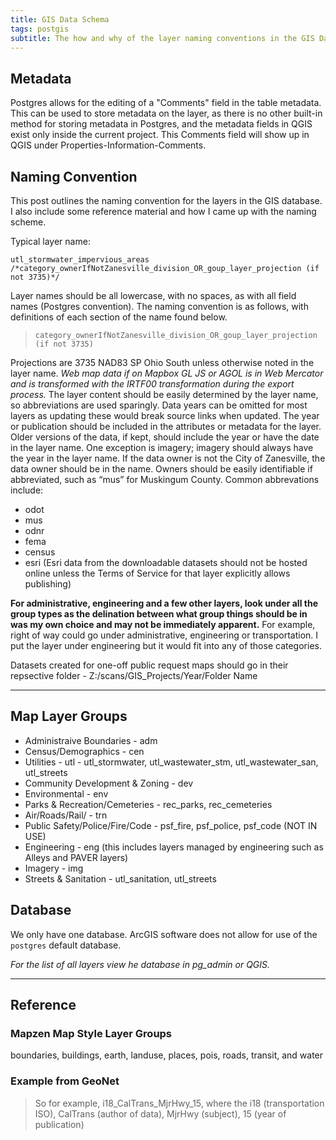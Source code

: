 ```yaml
---
title: GIS Data Schema
tags: postgis
subtitle: The how and why of the layer naming conventions in the GIS Database
---
```

## Metadata
Postgres allows for the editing of a "Comments" field in the table metadata. This can be used to store metadata on the layer, as there is no other built-in method for storing metadata in Postgres, and the metadata fields in QGIS exist only inside the current project. This Comments field will show up in QGIS under Properties-Information-Comments.

## Naming Convention
This post outlines the naming convention for the layers in the GIS database. I also include some reference material and how I came up with the naming scheme.

Typical layer name:

```
utl_stormwater_impervious_areas /*category_ownerIfNotZanesville_division_OR_goup_layer_projection (if not 3735)*/
```

Layer names should be all lowercase, with no spaces, as with all field names (Postgres convention). The naming convention is as follows, with definitions of each section of the name found below.

>``category_ownerIfNotZanesville_division_OR_goup_layer_projection (if not 3735)``

Projections are 3735 NAD83 SP Ohio South unless otherwise noted in the layer name. *Web map data if on Mapbox GL JS or AGOL is in Web Mercator and is transformed with the IRTF00 transformation during the export process.*  The layer content should be easily determined by the layer name, so abbreviations are used sparingly. Data years can be omitted for most layers as updating these would break source links when updated. The year or publication should be included in the attributes or metadata for the layer. Older versions of the data, if kept, should include the year or have the date in the layer name. One exception is imagery; imagery should always have the year in the layer name. If the data owner is not the City of Zanesville, the data owner should be in the name. Owners should be easily identifiable if abbreviated, such as “mus” for Muskingum County. Common abbrevations include:

* odot
* mus
* odnr
* fema
* census
* esri (Esri data from the downloadable datasets should not be hosted online unless the Terms of Service for that layer explicitly allows publishing)

**For administrative, engineering and a few other layers, look under all the group types as the delination between what group things should be in was my own choice and may not be immediately apparent.** For example, right of way could go under administrative, engineering or transportation. I put the layer under engineering but it would fit into any of those categories.

Datasets created for one-off public request maps should go in their repsective folder - Z:/scans/GIS_Projects/Year/Folder Name

---
## Map Layer Groups 

* Administraive Boundaries - adm
* Census/Demographics -  cen
* Utilities -  utl - utl_stormwater, utl_wastewater_stm, utl_wastewater_san, utl_streets
* Community Development & Zoning -  dev
* Environmental - env
* Parks & Recreation/Cemeteries - rec_parks, rec_cemeteries
* Air/Roads/Rail/ -  trn
* Public Safety/Police/Fire/Code - psf_fire, psf_police, psf_code (NOT IN USE)
* Engineering - eng (this includes layers managed by engineering such as Alleys and PAVER layers)
* Imagery - img
* Streets & Sanitation - utl_sanitation, utl_streets

## Database
We only have one database.  ArcGIS software does not allow for use of the ``postgres`` default database.

*For the list of all layers view he database in pg_admin or QGIS.*

---

## Reference

### Mapzen Map Style Layer Groups
boundaries, buildings, earth, landuse, places, pois, roads, transit, and water

### Example from GeoNet
> So for example, i18_CalTrans_MjrHwy_15, where the i18 (transportation ISO), CalTrans (author of data), MjrHwy (subject), 15 (year of publication)

